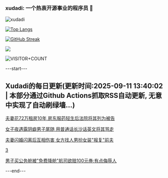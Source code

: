 ### xudadi: 一个热衷开源事业的程序员 👋

![xudadi](https://github-readme-stats-git-masterorgs-github-readme-stats-team.vercel.app/api?username=xudadi)

[![Top Langs](https://github-readme-stats.vercel.app/api/top-langs/?username=xudadi)](https://github.com/anuraghazra/github-readme-stats)

[![GitHub Streak](https://streak-stats.demolab.com?user=xudadi&locale=zh_Hans)](https://git.io/streak-stats)

![](https://raw.githubusercontent.com/xudadi/xudadi/main/assets/github-contribution-grid-snake.svg)

![VISITOR+COUNT](https://komarev.com/ghpvc/?username=xudadi&label=VISITOR+COUNT)


---start---

## Xudadi的每日更新(更新时间:2025-09-11 13:40:02 | 本部分通过Github Actions抓取RSS自动更新, 无意中实现了自动刷绿墙...)

[夫妻花72万租房10年 房东服药轻生后法院将其列为被告](https://m.163.com/news/article/K93TVCTM05561G0D.html)

[女子夜遇露阴癖男子尾随 用普通话长沙话英文将其骂走](https://m.163.com/news/article/K94JICQI051492LM.html)

[夫妻闪婚闪离后互相伤害 女方找人男扮女装"报复"前夫](https://m.163.com/news/article/K946799P055040N3.html)

[3](https://m.163.com/touch/news/sub/domestic)

[男子买公务舱被"免费降舱"航司欲赔100元券:有点侮辱人](https://m.163.com/news/article/K94G23P10514D3UH.html)

---end---
